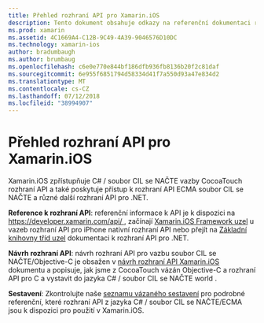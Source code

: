 ```yaml
---
title: Přehled rozhraní API pro Xamarin.iOS
description: Tento dokument obsahuje odkazy na referenční dokumentaci rozhraní API Xamarin, příručku, která popisuje návrh rozhraní API Xamarin.iOS a seznam sestavení, které jsou k dispozici pro použití při vývoji Xamarin.
ms.prod: xamarin
ms.assetid: 4C1669A4-C12B-9C49-4A39-9046576D10DC
ms.technology: xamarin-ios
author: bradumbaugh
ms.author: brumbaug
ms.openlocfilehash: c6e0e770e844bf186dfb936fb8136b20f2c81daf
ms.sourcegitcommit: 6e955f6851794d58334d41f7a550d93a47e834d2
ms.translationtype: MT
ms.contentlocale: cs-CZ
ms.lasthandoff: 07/12/2018
ms.locfileid: "38994907"
---
```

# <a name="xamarinios-api-overview"></a>Přehled rozhraní API pro Xamarin.iOS

Xamarin.iOS zpřístupňuje C# / soubor CIL se NAČTE vazby CocoaTouch rozhraní API a také poskytuje přístup k rozhraní API ECMA soubor CIL se NAČTE a různé další rozhraní API pro .NET.

 **Reference k rozhraní API**: referenční informace k API je k dispozici na [ https://developer.xamarin.com/api/ ](https://docs.microsoft.com/dotnet/api/), začínají [Xamarin.iOS Framework uzel](https://docs.microsoft.com/dotnet/api/?view=xamarinios-10.8) u vazeb rozhraní API pro iPhone nativní rozhraní API nebo přejít na [ Základní knihovny tříd uzel](https://docs.microsoft.com/dotnet/api/?view=netstandard-2.0) dokumentaci k rozhraní API pro .NET.

 **Návrh rozhraní API**: návrh rozhraní API pro vazbu soubor CIL se NAČTE/Objective-C je obsažen v [návrh rozhraní API Xamarin.iOS](~/ios/internals/api-design/index.md) dokumentu a popisuje, jak jsme z CocoaTouch vázán Objective-C a rozhraní API pro C a vystavit do jazyka C# / soubor CIL se NAČTE world .

 **Sestavení**: Zkontrolujte naše [seznamu vázaného sestavení](~/cross-platform/internals/available-assemblies.md) pro podrobné referenční, které rozhraní API z jazyka C# / soubor CIL se NAČTE/ECMA jsou k dispozici pro použití v Xamarin.iOS.
